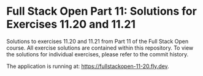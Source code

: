 # Full Stack Open Part 11: Solutions for Exercises 11.20 and 11.21

Solutions to exercises 11.20 and 11.21 from Part 11 of the Full Stack Open course. All exercise solutions are contained within this repository. To view the solutions for individual exercises, please refer to the commit history.

The application is running at: https://fullstackopen-11-20.fly.dev.